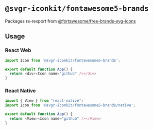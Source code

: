# `@svgr-iconkit/fontawesome5-brands`

Packages re-rexport from [@fortawesome/free-brands-svg-icons](https://www.npmjs.com/package/@fortawesome/free-brands-svg-icons)

## Usage

### React Web

```javascript
import Icon from '@svgr-iconkit/fontawesome5-brands';

export default function App() {
  return <div><Icon name="github" /></div>
}

```

### React Native

```javascript
import { View } from "react-native";
import Icon from '@svgr-iconkit/fontawesome5-brands/native';

export default function App() {
  return <View><Icon name="github" /></View>
}

```
